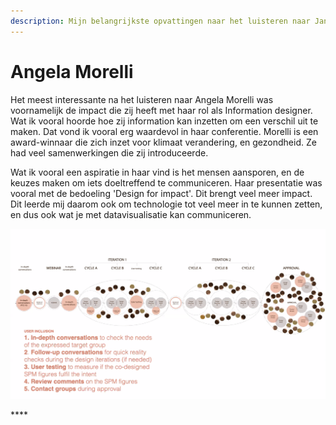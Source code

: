 ```yaml
---
description: Mijn belangrijkste opvattingen naar het luisteren naar Jane Pong
---
```


# Angela Morelli

Het meest interessante na het luisteren naar Angela Morelli was voornamelijk de impact die zij heeft met haar rol als Information designer. Wat ik vooral hoorde hoe zij information kan inzetten om een verschil uit te maken. Dat vond ik vooral erg waardevol in haar conferentie. Morelli is een award-winnaar die zich inzet voor klimaat verandering, en gezondheid. Ze had veel samenwerkingen die zij introduceerde. 

Wat ik vooral een aspiratie in haar vind is het mensen aansporen, en de keuzes maken om iets doeltreffend te communiceren. Haar presentatie was vooral met de bedoeling 'Design for impact'. Dit brengt veel meer impact. Dit leerde mij daarom ook om technologie tot veel meer in te kunnen zetten, en dus ook wat je met datavisualisatie kan communiceren. 

 

![](../.gitbook/assets/schermafbeelding-2020-09-03-om-14.34.07.png)

\*\*\*\*

